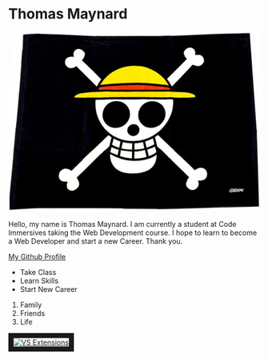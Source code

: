 # Thomas Maynard

![One Piece Flag](https://github.com/Thomas4897/markdown-portfolio/blob/master/51fB7lLhYZL._AC_SL1000_.jpg?raw=true "Luffy")

<d1>
   <body>
      <p>Hello,
         my name is Thomas Maynard. I am currently a student at Code Immersives taking the Web Development course. 
         I hope to learn to become a Web Developer and start a new Career.
         Thank you.</p>
   </body>
</d1>

[My Github Profile](https://github.com/Thomas4897)

* Take Class
* Learn Skills
* Start New Career 

1. Family
2. Friends
3. Life

<a href="http://www.youtube.com/watch?feature=player_embedded&v=Z5RkLrSDlFA
" target="_blank"><img src="https://i.ytimg.com/an_webp/Z5RkLrSDlFA/mqdefault_6s.webp?du=3000&sqp=CICa3okG&rs=AOn4CLD_-0EU-CXGhaLEsm9tELwVbw-h0A" 
alt="VS Extensions" width="240" height="180" border="10" /></a>                                                              
